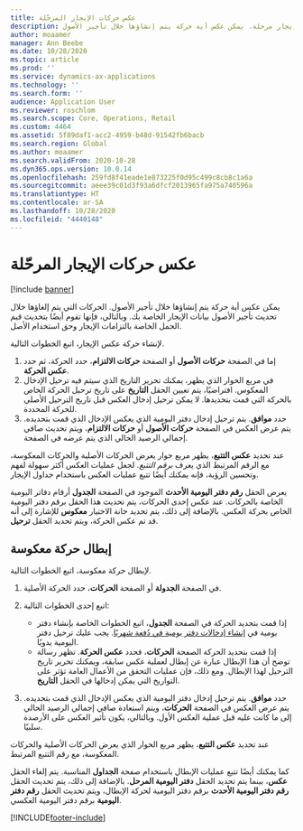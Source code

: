 ```yaml
---
title: عكس حركات الإيجار المرحّلة
description: يوضح هذا الموضوع كيفية عكس حركة إيجار مرحلة. يمكن عكس أية حركة يتم إنشاؤها خلال تأجير الأصول.
author: moaamer
manager: Ann Beebe
ms.date: 10/28/2020
ms.topic: article
ms.prod: ''
ms.service: dynamics-ax-applications
ms.technology: ''
ms.search.form: ''
audience: Application User
ms.reviewer: roschlom
ms.search.scope: Core, Operations, Retail
ms.custom: 4464
ms.assetid: 5f89daf1-acc2-4959-b48d-91542fb6bacb
ms.search.region: Global
ms.author: moaamer
ms.search.validFrom: 2020-10-28
ms.dyn365.ops.version: 10.0.14
ms.openlocfilehash: 259fd8f41eade1e873225f0d95c499c8cb8c1a6a
ms.sourcegitcommit: aeee39c01d3f93a6dfcf2013965fa975a740596a
ms.translationtype: HT
ms.contentlocale: ar-SA
ms.lasthandoff: 10/28/2020
ms.locfileid: "4440148"
---
```

# <a name="reverse-posted-lease-transactions"></a>عكس حركات الإيجار المرحّلة

[!include [banner](../includes/banner.md)]

يمكن عكس أية حركة يتم إنشاؤها خلال تأجير الأصول. الحركات التي يتم إلغاؤها خلال تحديث تأجير الأصول بيانات الإيجار الخاصة بك. وبالتالي، فإنها تقوم أيضًا بتحديث قيم الحمل الخاصة بالتزامات الإيجار وحق استخدام الأصل.

لإنشاء حركة عكس الإيجار، اتبع الخطوات التالية.

1. إما في الصفحة **حركات الأصول** أو الصفحة **حركات الالتزام**، حدد الحركة، ثم حدد **عكس الحركة**.
2. في مربع الحوار الذي يظهر، يمكنك تحرير التاريخ الذي سيتم فيه ترحيل الإدخال المعكوس. افتراضيًا، يتم تعيين الحقل **التاريخ** على تاريخ ترحيل الحركة الخاص بالحركة التي قمت بتحديدها. لا يمكن ترحيل إدخال العكس قبل تاريخ الترحيل الأصلي للحركة المحددة.
3. حدد **موافق**. يتم ترحيل إدخال دفتر اليومية الذي يعكس الإدخال الذي قمت بتحديده. يتم عرض العكس في الصفحة **حركات الأصول** أو **حركات الالتزام**، ويتم تحديث صافي إجمالي الرصيد الحالي الذي يتم عرضه في الصفحة.

عند تحديد **عكس التتبع**، يظهر مربع حوار يعرض الحركات الأصلية والحركات المعكوسة، مع الرقم المرتبط الذي يعرف *برقم التتبع*. لجعل عمليات العكس أكثر سهولة لفهم وتحسين الرؤية، فإنه يمكنك أيضًا تتبع عمليات العكس باستخدام جداول الإيجار.

يعرض الحقل **رقم دفتر اليومية الأحدث** الموجود في الصفحة **الجدول** أرقام دفاتر اليومية الخاصة بالحركات. عند عكس إحدى الحركات، يتم تحديث هذا الحقل برقم دفتر اليومية الخاص بحركة العكس. بالإضافة إلى ذلك، يتم تحديد خانة الاختيار **معكوس** للإشارة إلى أنه قد تم عكس الحركة، ويتم تحديد الحقل **ترحيل**.

## <a name="revoke-a-reversed-transaction"></a>إبطال حركة معكوسة

لإبطال حركة معكوسة، اتبع الخطوات التالية.

1. في الصفحة **الجدولة** أو الصفحة **الحركات**، حدد الحركة الأصلية.
2. اتبع إحدى الخطوات التالية:

    - إذا قمت بتحديد الحركة في الصفحة **الجدول**، اتبع الخطوات الخاصة بإنشاء دفتر يومية في [إنشاء إدخالات دفتر يومية في دُفعة شهريًا](create-monthly-journals-batch.md). يجب عليك ترحيل دفتر اليومية يدويًا.
    - إذا قمت بتحديد الحركة الصفحة **الحركات**، فحدد **عكس الحركة**. تظهر رسالة توضح أن هذا الإبطال عبارة عن إبطال لعملية عكس سابقة، ويمكنك تحرير تاريخ الترحيل لهذا الإبطال. ومع ذلك، فإن عمليات التحقق من الأعمال العامة تؤثر على التواريخ التي يمكن إدخالها في الحقل **التاريخ**. 

3. حدد **موافق**. يتم ترحيل إدخال دفتر اليومية الذي يعكس الإدخال الذي قمت بتحديده. يتم عرض العكس في الصفحة **الحركات**، ويتم استعادة صافي إجمالي الرصيد الحالي إلى ما كانت عليه قبل عملية العكس الأول. وبالتالي، يكون تأثير العكس على الأرصدة سلبيًا.

عند تحديد **عكس التتبع**، يظهر مربع الحوار الذي يعرض الحركات الأصلية والحركات المعكوسة، مع رقم التتبع المرتبط.

كما يمكنك أيضًا تتبع عمليات الإبطال باستخدام صفحة **الجداول** المناسبة. يتم إلغاء الحقل **عكس**، بينما يتم تحديد الحقل **دفتر اليومية المرحل**. بالإضافة إلى ذلك، يتم تحديث الحقل **رقم دفتر اليومية الأحدث** برقم دفتر اليومية لحركة الإبطال، ويتم تحديث الحقل **رقم دفتر اليومية** برقم دفتر اليومية العكسي.


[!INCLUDE[footer-include](../../includes/footer-banner.md)]